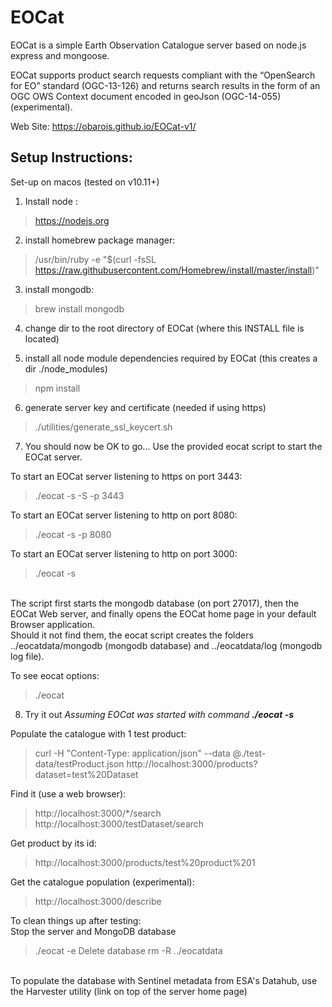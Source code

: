 # EOCat
EOCat is a simple Earth Observation Catalogue server based on node.js express and mongoose.<br>

EOCat supports product search requests compliant with the “OpenSearch for EO” standard (OGC-13-126) and returns search results in the form of an OGC OWS Context document encoded in geoJson (OGC-14-055) (experimental).


Web Site: https://obarois.github.io/EOCat-v1/

## Setup Instructions:

Set-up on macos (tested on v10.11+)

1. Install node :
> https://nodejs.org

2. install homebrew package manager:
> /usr/bin/ruby -e "$(curl -fsSL https://raw.githubusercontent.com/Homebrew/install/master/install)"

3. install mongodb:
> brew install mongodb

4. change dir to the root directory of EOCat (where this INSTALL file is located)

5. install all node module dependencies required by EOCat (this creates a dir ./node_modules)
> npm install

6. generate server key and certificate (needed if using https)
> ./utilities/generate_ssl_keycert.sh


7. You should now be OK to go... Use the provided eocat script to start the EOCat server.<br>

To start an EOCat server listening to https on port 3443: <br>
  > ./eocat -s -S -p 3443

To start an EOCat server listening to http on port 8080: <br>
  > ./eocat -s  -p 8080

To start an EOCat server listening to http on port 3000: <br>
  > ./eocat -s
<br>
The script first starts the mongodb database (on port 27017), then the EOCat Web server, and finally opens the EOCat home page in your default Browser application.<br>
Should it not find them, the eocat script creates the folders ../eocatdata/mongodb (mongodb database) and ../eocatdata/log (mongodb log file).<br>

To see eocat options:<br>
>./eocat<br>

8. Try it out
*Assuming EOCat was started with command __./eocat -s__*

Populate the catalogue with 1 test product:
> curl -H "Content-Type: application/json" --data @./test-data/testProduct.json http://localhost:3000/products?dataset=test%20Dataset

Find it (use a web browser):<br>
>http://localhost:3000/*/search
>http://localhost:3000/testDataset/search

Get product by its id:<br>
>http://localhost:3000/products/test%20product%201

Get the catalogue population (experimental):
>http://localhost:3000/describe

To clean things up after testing:<br>
Stop the server and MongoDB database
> ./eocat -e
Delete database
> rm -R ../eocatdata
<br/>
To populate the database with Sentinel metadata from ESA's Datahub, use the Harvester utility (link on top of the server home page)


